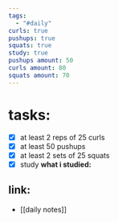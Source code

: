```yaml
---
tags:
  - "#daily"
curls: true
pushups: true
squats: true
study: true
pushups amount: 50
curls amount: 80
squats amount: 70
---
```

# tasks:
- [x] at least 2 reps of 25 curls 
- [x] at least 50 pushups
- [x] at least 2 sets of 25 squats
- [x] study
      **what i studied:**  
      
## link: 
- [[daily notes]] 
